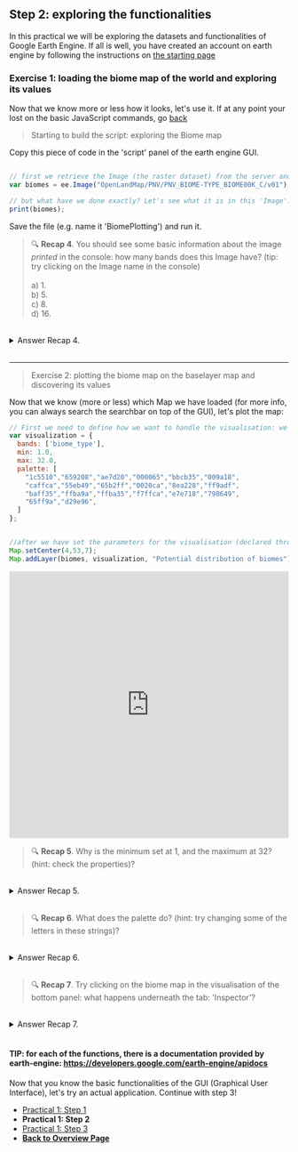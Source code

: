 ## Step 2: exploring the functionalities
In this practical we will be exploring the datasets and functionalities of Google Earth Engine. If all is well, you have created an account on earth engine by following the instructions on [the starting page](https://liesjacobs.github.io/World_Food-and_Ecosystems/)


### Exercise 1: loading the biome map of the world and exploring its values

Now that we know more or less how it looks, let's use it. 
If at any point your lost on the basic JavaScript commands, go [back](https://cagecode.github.io/WFE-practicals/practical1/intro.html)

> Starting to build the script: exploring the Biome map 

Copy this piece of code in the 'script' panel of the earth engine GUI. 

```javascript

// first we retrieve the Image (the raster dataset) from the server and declare the variable
var biomes = ee.Image("OpenLandMap/PNV/PNV_BIOME-TYPE_BIOME00K_C/v01");

// but what have we done exactly? Let's see what it is in this 'Image'. 
print(biomes);

```

Save the file (e.g. name it 'BiomePlotting') and run it. 


> 🔍 **Recap 4**. You should see some basic information about the image *printed* in the console: how many bands does this Image have? (tip: try clicking on the Image name in the console) <br />
> <br />
> a) 1. <br />
> b) 5. <br />
> c) 8. <br />
> d) 16. <br />

<br />
<details>
<summary>Answer Recap 4.</summary>
Answer A. There is only one band available. This indicates that the Biome map consists of a single raster layer, meaning there are no multiple bands present. In contrast, for other types of data, such as average temperature per month, you would typically expect to see 12 bands — one raster layer for each month.
</details>
<br />

***


> Exercise 2: plotting the biome map on the baselayer map and discovering its values


Now that we know (more or less) which Map we have loaded (for more info, you can always search the searchbar on top of the GUI), let's plot the map: 


```javascript
// First we need to define how we want to handle the visualisation: we need to *declare a variable* that describes how/what we want to plot. 
var visualization = {
  bands: ['biome_type'],
  min: 1.0,
  max: 32.0,
  palette: [
    "1c5510","659208","ae7d20","000065","bbcb35","009a18",
    "caffca","55eb49","65b2ff","0020ca","8ea228","ff9adf",
    "baff35","ffba9a","ffba35","f7ffca","e7e718","798649",
    "65ff9a","d29e96",
  ]
};


//after we have set the parameters for the visualisation (declared through the variable 'visualization'we can actually plot: 
Map.setCenter(4,53,7);
Map.addLayer(biomes, visualization, "Potential distribution of biomes");

```



<iframe width="640px" height= "480px" src= "https://forms.office.com/Pages/ResponsePage.aspx?id=zcrxoIxhA0S5RXb7PWh05Vl3_L7XnVBBlpWSqA8whj9UQVZPTzZROU1CTVFXUzVVREdKUlNUNlgzOS4u&embed=true" frameborder= "0" marginwidth= "0" marginheight= "0" style= "border: none; max-width:100%; max-height:100vh" allowfullscreen webkitallowfullscreen mozallowfullscreen msallowfullscreen> </iframe>


> 🔍 **Recap 5**. Why is the minimum set at 1, and the maximum at 32? (hint: check the properties)? <br />

<br />
<details>
<summary>Answer Recap 5.</summary>
If you look in the properties, you will see 20 different classes. However, underneath 'biome_type_class_values' you will see that the data ranges from 1 (index 0) to 32 (index 19).
</details>
<br />

> 🔍 **Recap 6**. What does the palette do? (hint: try changing some of the letters in these strings)? <br />

<br />
<details>
<summary>Answer Recap 6.</summary>
The palette colors the different biome types, of which there are 20.
</details>
<br />

> 🔍 **Recap 7**. Try clicking on the biome map in the visualisation of the bottom panel: what happens underneath the tab: 'Inspector'? <br />

<br />
<details>
<summary>Answer Recap 7.</summary>
The inspector shows the value of the raster cell for the visualized map. You are thus 'inspecting' the raster.
</details>
<br />


#### TIP: for each of the functions, there is a documentation provided by earth-engine: https://developers.google.com/earth-engine/apidocs





Now that you know the basic functionalities of the GUI (Graphical User Interface), let's try an actual application. Continue with step 3!


<nav>
  <ul>
    <li><a href="https://cagecode.github.io/WFE-practicals/practical1/intro.html">Practical 1: Step 1</a></li>
    <li><strong>Practical 1: Step 2</strong></li>
    <li><a href="https://cagecode.github.io/WFE-practicals/practical1/understandinggradients.html">Practical 1: Step 3</a></li>
    <li><a href="https://cagecode.github.io/WFE-practicals/"><b>Back to Overview Page</b></a></li>
  </ul>
</nav>

